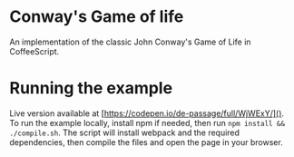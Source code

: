 # Conway's Game of life
An implementation of the classic John Conway's Game of Life in CoffeeScript.

# Running the example
Live version available at [https://codepen.io/de-passage/full/WjWExY/]().
To run the example locally, install npm if needed, then run `npm install && ./compile.sh`. The script will install webpack and the required dependencies, then compile the files and open the page in your browser.
